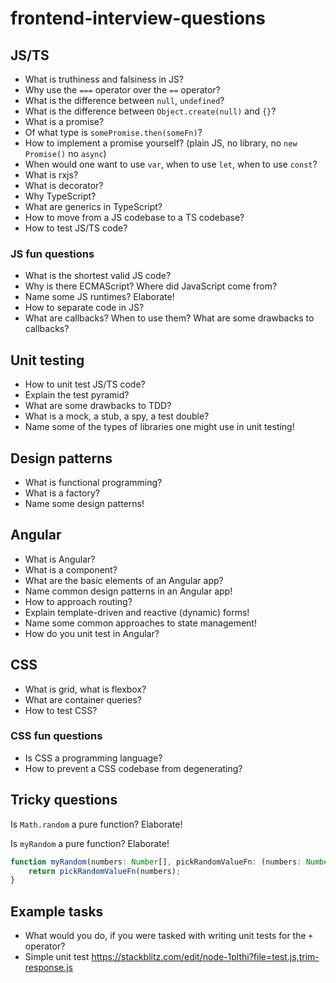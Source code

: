 # frontend-interview-questions

## JS/TS

- What is truthiness and falsiness in JS?
- Why use the `===` operator over the `==` operator?
- What is the difference between `null`, `undefined`?
- What is the difference between `Object.create(null)` and `{}`?
- What is a promise?
- Of what type is `somePromise.then(someFn)`?
- How to implement a promise yourself? (plain JS, no library, no `new Promise()` no `async`)
- When would one want to use `var`, when to use `let`, when to use `const`?
- What is rxjs?
- What is decorator?
- Why TypeScript?
- What are generics in TypeScript?
- How to move from a JS codebase to a TS codebase?
- How to test JS/TS code?

### JS fun questions

- What is the shortest valid JS code?
- Why is there ECMAScript? Where did JavaScript come from?
- Name some JS runtimes? Elaborate!
- How to separate code in JS?
- What are callbacks? When to use them? What are some drawbacks to callbacks?

## Unit testing

- How to unit test JS/TS code?
- Explain the test pyramid?
- What are some drawbacks to TDD?
- What is a mock, a stub, a spy, a test double?
- Name some of the types of libraries one might use in unit testing!

## Design patterns

- What is functional programming?
- What is a factory? 
- Name some design patterns!

## Angular

- What is Angular?
- What is a component?
- What are the basic elements of an Angular app?
- Name common design patterns in an Angular app!
- How to approach routing?
- Explain template-driven and reactive (dynamic) forms!
- Name some common approaches to state management!
- How do you unit test in Angular?

## CSS

- What is grid, what is flexbox?
- What are container queries?
- How to test CSS?

### CSS fun questions

- Is CSS a programming language?
- How to prevent a CSS codebase from degenerating?

## Tricky questions

Is `Math.random` a pure function? Elaborate!

Is `myRandom` a pure function? Elaborate!

```ts
function myRandom(numbers: Number[], pickRandomValueFn: (numbers: Number[]) => Number): Number {
    return pickRandomValueFn(numbers);
}
```

## Example tasks

- What would you do, if you were tasked with writing unit tests for the `+` operator?
- Simple unit test https://stackblitz.com/edit/node-1plthi?file=test.js,trim-response.js

